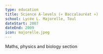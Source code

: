 ```yaml
---
type: education
title: Science A-levels (« Baccalauréat »)
school: Lycée L. Majorelle, Toul
dateStart: 2007
dateEnd: 2009
icon: majorelle.jpeg
---
```

Maths, physics and biology section
